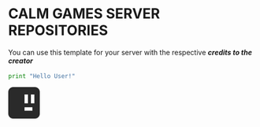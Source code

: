 # CALM GAMES SERVER REPOSITORIES

You can use this template for your server with the respective _**credits to the creator**_

```python
print "Hello User!"
```
![Lava Fall Logo](/imgs/favicon.png)
